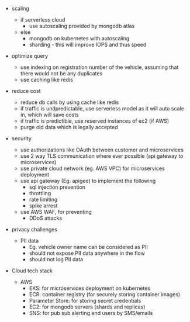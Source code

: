 - scaling
	- if serverless cloud
		- use autoscaling provided by mongodb atlas
	- else
		- mongodb on kubernetes with autoscaling
		- sharding - this will improve IOPS and thus speed

- optimize query
	- use indexing on registration number of the vehicle, assuming that there would not be any duplicates
	- use caching like redis
	
- reduce cost
	- reduce db calls by using cache like redis
	- if traffic is undpredictable, use serverless model as it will auto scale in, which will save costs
	- if traffic is predictible, use reserved instances of ec2 (if AWS)
	- purge old data which is legally accepted

- security
	- use authorizations like OAuth between customer and microservices
	- use 2 way TLS communication where ever possible (api gateway to microservices)
	- use private cloud network (eg. AWS VPC) for microservices deployment
	- use api gateway (Eg. apigee) to implement the following
		- sql injection prevention
		- throttling
		- rate limiting
		- spike arrest
	- use AWS WAF, for preventing
		- DDoS attacks

- privacy challenges
	- PII data
		- Eg. vehicle owner name can be considered as PII
		- should not expose PII data anywhere in the flow
		- should not log PII data
		
	
- Cloud tech stack
	- AWS
		- EKS: for microservices deployment on kubernetes
		- ECR: container registry (for securely storing container images)
		- Parameter Store: for storing secret credentials
		- EC2: for mongodb servers (shards and replicas)
		- SNS: for pub sub alerting end users by SMS/emails
		
	
